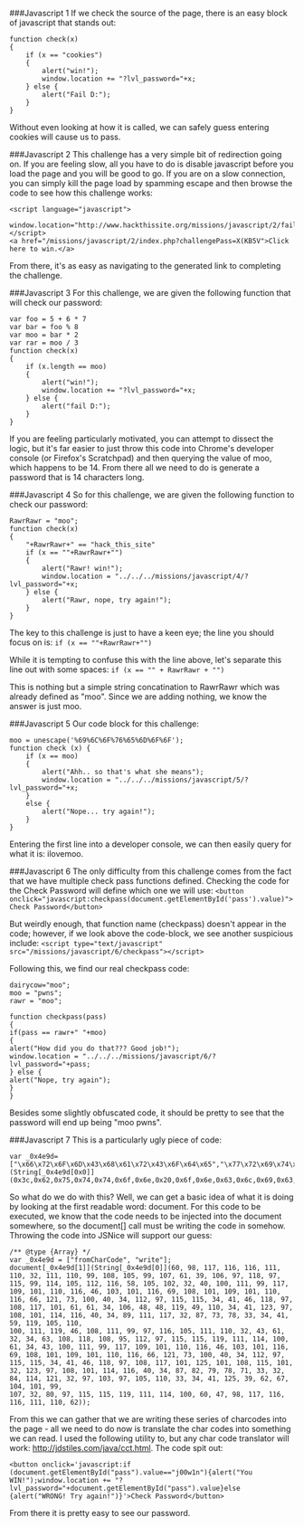 ###Javascript 1
If we check the source of the page, there is an easy block of javascript that stands out:
```
function check(x)
{
    if (x == "cookies")
    {
        alert("win!");
        window.location += "?lvl_password="+x;
    } else {
        alert("Fail D:");
    }
}
```

Without even looking at how it is called, we can safely guess entering cookies will cause us to pass.

###Javascript 2
This challenge has a very simple bit of redirection going on. If you are feeling slow, all you have to do is disable javascript before you load the page and you will be good to go. If you are on a slow connection, you can simply kill the page load by spamming escape and then browse the code to see how this challenge works:
```
<script language="javascript">
    window.location="http://www.hackthissite.org/missions/javascript/2/fail.php";
</script>
<a href="/missions/javascript/2/index.php?challengePass=X(KB5V">Click here to win.</a>
```

From there, it's as easy as navigating to the generated link to completing the challenge.

###Javascript 3
For this challenge, we are given the following function that will check our password:
```
var foo = 5 + 6 * 7 
var bar = foo % 8
var moo = bar * 2
var rar = moo / 3
function check(x)
{
    if (x.length == moo)
    {
        alert("win!");
        window.location += "?lvl_password="+x;
    } else {
        alert("fail D:");
    }
}
```

If you are feeling particularly motivated, you can attempt to dissect the logic, but it's far easier to just throw this code into Chrome's developer console (or Firefox's Scratchpad) and then querying the value of moo, which happens to be 14. From there all we need to do is generate a password that is 14 characters long.

###Javascript 4
So for this challenge, we are given the following function to check our password:
```
RawrRawr = "moo";
function check(x)
{
    "+RawrRawr+" == "hack_this_site"
    if (x == ""+RawrRawr+"")
    {
        alert("Rawr! win!");
        window.location = "../../../missions/javascript/4/?lvl_password="+x;
    } else {
        alert("Rawr, nope, try again!");
    }
}
```

The key to this challenge is just to have a keen eye; the line you should focus on is:
`if (x == ""+RawrRawr+"")`

While it is tempting to confuse this with the line above, let's separate this line out with some spaces:
`if (x == "" + RawrRawr + "")`

This is nothing but a simple string concatination to RawrRawr which was already defined as "moo". Since we are adding nothing, we know the answer is just moo.

###Javascript 5
Our code block for this challenge:
```
moo = unescape('%69%6C%6F%76%65%6D%6F%6F');
function check (x) {
    if (x == moo)
    {
        alert("Ahh.. so that's what she means");
        window.location = "../../../missions/javascript/5/?lvl_password="+x;
    }
    else {
        alert("Nope... try again!");
    }
}
```

Entering the first line into a developer console, we can then easily query for what it is: ilovemoo.

###Javascript 6
The only difficulty from this challenge comes from the fact that we have multiple check pass functions defined. Checking the code for the Check Password will define which one we will use:
`<button onclick="javascript:checkpass(document.getElementById('pass').value)">Check Password</button>`

But weirdly enough, that function name (checkpass) doesn't appear in the code; however, if we look above the code-block, we see another suspicious include:
`<script type="text/javascript" src="/missions/javascript/6/checkpass"></script>`

Following this, we find our real checkpass code:
```
dairycow="moo";
moo = "pwns";
rawr = "moo";

function checkpass(pass)
{
if(pass == rawr+" "+moo)
{	
alert("How did you do that??? Good job!");
window.location = "../../../missions/javascript/6/?lvl_password="+pass;
} else {
alert("Nope, try again");
}
}
```

Besides some slightly obfuscated code, it should be pretty to see that the password will end up being "moo pwns".

###Javascript 7
This is a particularly ugly piece of code:
```
var _0x4e9d=["\x66\x72\x6F\x6D\x43\x68\x61\x72\x43\x6F\x64\x65","\x77\x72\x69\x74\x65"];document[_0x4e9d[0x1]](String[_0x4e9d[0x0]](0x3c,0x62,0x75,0x74,0x74,0x6f,0x6e,0x20,0x6f,0x6e,0x63,0x6c,0x69,0x63,0x6b,0x3d,0x27,0x6a,0x61,0x76,0x61,0x73,0x63,0x72,0x69,0x70,0x74,0x3a,0x69,0x66,0x20,0x28,0x64,0x6f,0x63,0x75,0x6d,0x65,0x6e,0x74,0x2e,0x67,0x65,0x74,0x45,0x6c,0x65,0x6d,0x65,0x6e,0x74,0x42,0x79,0x49,0x64,0x28,0x22,0x70,0x61,0x73,0x73,0x22,0x29,0x2e,0x76,0x61,0x6c,0x75,0x65,0x3d,0x3d,0x22,0x6a,0x30,0x30,0x77,0x31,0x6e,0x22,0x29,0x7b,0x61,0x6c,0x65,0x72,0x74,0x28,0x22,0x59,0x6f,0x75,0x20,0x57,0x49,0x4e,0x21,0x22,0x29,0x3b,0x77,0x69,0x6e,0x64,0x6f,0x77,0x2e,0x6c,0x6f,0x63,0x61,0x74,0x69,0x6f,0x6e,0x20,0x2b,0x3d,0x20,0x22,0x3f,0x6c,0x76,0x6c,0x5f,0x70,0x61,0x73,0x73,0x77,0x6f,0x72,0x64,0x3d,0x22,0x2b,0x64,0x6f,0x63,0x75,0x6d,0x65,0x6e,0x74,0x2e,0x67,0x65,0x74,0x45,0x6c,0x65,0x6d,0x65,0x6e,0x74,0x42,0x79,0x49,0x64,0x28,0x22,0x70,0x61,0x73,0x73,0x22,0x29,0x2e,0x76,0x61,0x6c,0x75,0x65,0x7d,0x65,0x6c,0x73,0x65,0x20,0x7b,0x61,0x6c,0x65,0x72,0x74,0x28,0x22,0x57,0x52,0x4f,0x4e,0x47,0x21,0x20,0x54,0x72,0x79,0x20,0x61,0x67,0x61,0x69,0x6e,0x21,0x22,0x29,0x7d,0x27,0x3e,0x43,0x68,0x65,0x63,0x6b,0x20,0x50,0x61,0x73,0x73,0x77,0x6f,0x72,0x64,0x3c,0x2f,0x62,0x75,0x74,0x74,0x6f,0x6e,0x3e));
```

So what do we do with this? Well, we can get a basic idea of what it is doing by looking at the first readable word: document. For this code to be executed, we know that the code needs to be injected into the document somewhere, so the document[] call must be writing the code in somehow. Throwing the code into JSNice will support our guess:
```
/** @type {Array} */
var _0x4e9d = ["fromCharCode", "write"];
document[_0x4e9d[1]](String[_0x4e9d[0]](60, 98, 117, 116, 116, 111, 110, 32, 111, 110, 99, 108, 105, 99, 107, 61, 39, 106, 97, 118, 97, 115, 99, 114, 105, 112, 116, 58, 105, 102, 32, 40, 100, 111, 99, 117, 109, 101, 110, 116, 46, 103, 101, 116, 69, 108, 101, 109, 101, 110, 116, 66, 121, 73, 100, 40, 34, 112, 97, 115, 115, 34, 41, 46, 118, 97, 108, 117, 101, 61, 61, 34, 106, 48, 48, 119, 49, 110, 34, 41, 123, 97, 108, 101, 114, 116, 40, 34, 89, 111, 117, 32, 87, 73, 78, 33, 34, 41, 59, 119, 105, 110, 
100, 111, 119, 46, 108, 111, 99, 97, 116, 105, 111, 110, 32, 43, 61, 32, 34, 63, 108, 118, 108, 95, 112, 97, 115, 115, 119, 111, 114, 100, 61, 34, 43, 100, 111, 99, 117, 109, 101, 110, 116, 46, 103, 101, 116, 69, 108, 101, 109, 101, 110, 116, 66, 121, 73, 100, 40, 34, 112, 97, 115, 115, 34, 41, 46, 118, 97, 108, 117, 101, 125, 101, 108, 115, 101, 32, 123, 97, 108, 101, 114, 116, 40, 34, 87, 82, 79, 78, 71, 33, 32, 84, 114, 121, 32, 97, 103, 97, 105, 110, 33, 34, 41, 125, 39, 62, 67, 104, 101, 99, 
107, 32, 80, 97, 115, 115, 119, 111, 114, 100, 60, 47, 98, 117, 116, 116, 111, 110, 62));
```

From this we can gather that we are writing these series of charcodes into the page - all we need to do now is translate the char codes into something we can read. I used the following utility to, but any char code translator will work: http://jdstiles.com/java/cct.html. The code spit out:
```
<button onclick='javascript:if (document.getElementById("pass").value=="j00w1n"){alert("You WIN!");window.location += "?lvl_password="+document.getElementById("pass").value}else {alert("WRONG! Try again!")}'>Check Password</button>
```

From there it is pretty easy to see our password.
